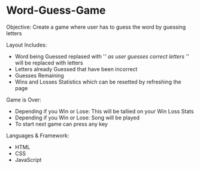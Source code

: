 # Word-Guess-Game

Objective:
Create a game where user has to guess the word by guessing letters

Layout Includes:
- Word being Guessed replased with '_' as user guesses correct letters '_' will be replaced with letters
- Letters already Guessed that have been incorrect
- Guesses Remaining
- Wins and Losses Statistics which can be resetted by refreshing the page

Game is Over:
- Depending if you Win or Lose: This will be tallied on your Win Loss Stats
- Depending if you Win or Lose: Song will be played
- To start next game can press any key

Languages & Framework:
- HTML
- CSS
- JavaScript